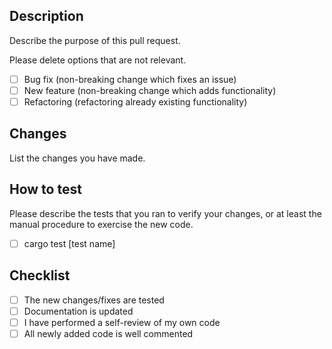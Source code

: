 ## Description

Describe the purpose of this pull request.

Please delete options that are not relevant.

- [ ] Bug fix (non-breaking change which fixes an issue)
- [ ] New feature (non-breaking change which adds functionality)
- [ ] Refactoring (refactoring already existing functionality)

## Changes

List the changes you have made.

## How to test

Please describe the tests that you ran to verify your changes,
or at least the manual procedure to exercise the new code.

- [ ] cargo test [test name]

## Checklist

- [ ] The new changes/fixes are tested
- [ ] Documentation is updated
- [ ] I have performed a self-review of my own code
- [ ] All newly added code is well commented
